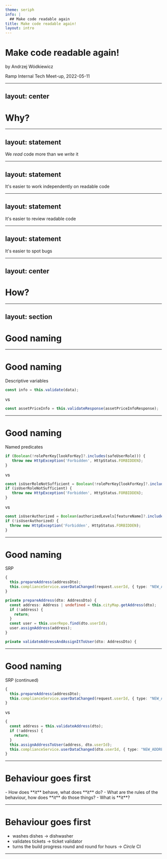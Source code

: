 ```yaml
---
theme: seriph
info: |
  ## Make code readable again
title: Make code readable again!
layout: intro
---
```


# Make code readable again!

by Andrzej Wódkiewicz

Ramp Internal Tech Meet-up, 2022-05-11



---
layout: center
---

# Why?

---
layout: statement
---


We *read* code more than we *write* it

<!--
Optimize the code for reading, 
it's harder to read code than to write it
-->

---
layout: statement
---

It's easier to work independently on readable code

<!--
As an author make sure that nobody will ever try to contact you about the things you wrote.
Ever. 
-->

---
layout: statement
---

It's easier to review readable code

<!--
Make a brand out of your work.
Do such a good job that your colleagues will not want to review anybody else's code ever again. 
Other people will review your work faster... *click*
-->


---
layout: statement
---

It's easier to spot bugs

<!--
...and find potential bugs quicker. Maybe you'll even find them yourself before you create a PR.
-->


---
layout: center
---

# How?

---
layout: section
---

# Good naming

---

# Good naming

Descriptive variables

```ts
const info = this.validate(data);
```

<v-click>

vs

</v-click>

<v-click>

```ts
const assetPriceInfo = this.validateResponse(assetPriceInfoResponse);
```

</v-click>

---

# Good naming

Named predicates

```ts
if (Boolean(!rolePerKey[lookForKey]?.includes(safeUserRole))) {
   throw new HttpException('Forbidden', HttpStatus.FORBIDDEN);
}
```

<v-click>

vs

</v-click>

<v-click>

```ts
const isUserRoleNotSufficient = Boolean(!rolePerKey[lookForKey]?.includes(safeUserRole));
if (isUserRoleNotSufficient) {
   throw new HttpException('Forbidden', HttpStatus.FORBIDDEN);
}
```

</v-click>

<v-click>

vs

</v-click>

<v-click>

```ts
const isUserAuthorized = Boolean(authorizedLevels[featureName]?.includes(userLevel));
if (!isUserAuthorized) {
  throw new HttpException('Forbidden', HttpStatus.FORBIDDEN);
}
```

</v-click>

---

# Good naming

<v-click>

SRP

</v-click> 


<v-click>

```ts
{
  this.prepareAddress(addressDto);
  this.complianceService.userDataChanged(request.userId, { type: "NEW_ADDRESS", address });
}
```

</v-click>

<v-click>

```ts {all|6-7|all}
private prepareAddress(dto: AddressDto) {
  const address: Address | undefined = this.cityMap.getAddress(dto);
  if (!address) {
    return;
  }
  const user = this.userRepo.find(dto.userId);
  user.assignAddress(address);
}
```

</v-click>


<v-click>

```ts
private validateAddressAndAssignItToUser(dto: AddressDto) {
```

</v-click>

---

# Good naming

<v-click>

SRP (continued)

</v-click> 

<v-click>

```ts
{
  this.prepareAddress(addressDto);
  this.complianceService.userDataChanged(request.userId, { type: "NEW_ADDRESS", address });
}
```

vs

```ts
{
  const address = this.validateAddress(dto);
  if (!address) {
    return;
  }
  this.assignAddressToUser(address, dto.userId);
  this.complianceService.userDataChanged(dto.userId, { type: "NEW_ADDRESS", address });
}
```

</v-click>

---

# Behaviour goes first

<v-click>
- How does **it** behave, what does **it** do?
- What are the rules of the behaviour, how does **it** do those things?
- What is **it**?
</v-click>

<!-- 

Names convey some meaning.

- unknown responsiblity

- wrong conetxt

-->

---

# Behaviour goes first

<v-clicks>

- washes dishes -> dishwasher
- validates tickets -> ticket validator
- turns the build progress round and round for hours -> *Circle* CI 

</v-clicks>

---
